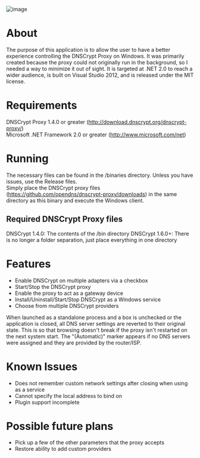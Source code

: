 ![image](https://raw.github.com/Noxwizard/dnscrypt-winclient/master/screenshot.png)

About
=====
The purpose of this application is to allow the user to have a better experience controlling the DNSCrypt Proxy on Windows. It was primarily created because the proxy could not originally run in the background, so I needed a way to minimize it out of sight. It is targeted at .NET 2.0 to reach a wider audience, is built on Visual Studio 2012, and is released under the MIT license.

Requirements
============
DNSCrypt Proxy 1.4.0 or greater (http://download.dnscrypt.org/dnscrypt-proxy/)  
Microsoft .NET Framework 2.0 or greater (http://www.microsoft.com/net)

Running
=======
The necessary files can be found in the /binaries directory. Unless you have issues, use the Release files.  
Simply place the DNSCrypt proxy files (https://github.com/opendns/dnscrypt-proxy/downloads) in the same directory as this binary and execute the Windows client.

Required DNSCrypt Proxy files
-----------------------------
DNSCrypt 1.4.0: The contents of the /bin directory
DNSCrypt 1.6.0+: There is no longer a folder separation, just place everything in one directory

Features
========
- Enable DNSCrypt on multiple adapters via a checkbox
- Start/Stop the DNSCrypt proxy
- Enable the proxy to act as a gateway device
- Install/Uninstall/Start/Stop DNSCrypt as a Windows service
- Choose from multiple DNSCrypt providers


When launched as a standalone process and a box is unchecked or the application is closed, all DNS server settings are reverted to their original state. This is so that browsing doesn't break if the proxy isn't restarted on the next system start. The "(Automatic)" marker appears if no DNS servers were assigned and they are provided by the router/ISP.

Known Issues
============
- Does not remember custom network settings after closing when using as a service
- Cannot specify the local address to bind on
- Plugin support incomplete

Possible future plans
=====================
- Pick up a few of the other parameters that the proxy accepts
- Restore ability to add custom providers